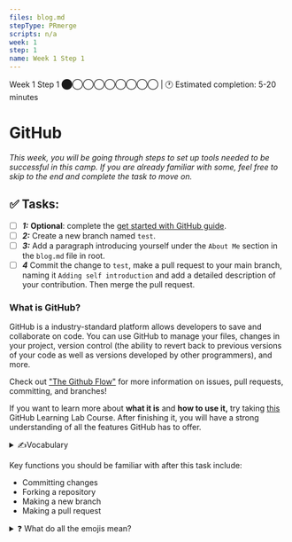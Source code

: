 ```yaml
---
files: blog.md
stepType: PRmerge
scripts: n/a
week: 1
step: 1
name: Week 1 Step 1
---
```

Week 1 Step 1 ⬤◯◯◯◯◯◯◯◯ | 🕐 Estimated completion: 5-20 minutes

# GitHub
*This week, you will be going through steps to set up tools needed to be successful in this camp. If you are already familiar with some, feel free to skip to the end and complete the task to move on.*

## ✅  Tasks:
- [ ] ***1:*** **Optional**: complete the [get started with GitHub guide](https://guides.github.com/activities/hello-world/).
- [ ] ***2:*** Create a new branch named `test`.
- [ ] ***3:*** Add a paragraph introducing yourself under the `About Me` section in the `blog.md` file in root.
- [ ] ***4*** Commit the change to `test`, make a pull request to your main branch, naming it `Adding self introduction` and add a detailed description of your contribution. Then merge the pull request.

### What is GitHub?
GitHub is a industry-standard platform allows developers to save and collaborate on code. You can use GitHub to manage your files, changes in your project, version control (the ability to revert back to previous versions of your code as well as versions developed by other programmers), and more.

Check out <a href="https://guides.github.com/introduction/flow/">"The Github Flow"</a> for more information on issues, pull requests, committing, and branches!

If you want to learn more about <b>what it is</b> and <b>how to use it,</b> try taking <a href='https://lab.github.com/githubtraining/introduction-to-github'>this</a> GitHub Learning Lab Course. After finishing it, you will have a strong understanding of all the features GitHub has to offer.

<details>
<summary>✍️Vocabulary</summary>

#### ‼️ Repositories
Repositories (or repos) are essentially **folders where you can store files of code.** The repo of our camp was duplicated into your account when you clicked "Create Template" so that you can commit changes and complete each lesson.

#### ‼️ Issues
For our camp, each week is placed inside an issue. Only when you complete the week (committing the necessary code and commenting), will the issue close and you can move on to the next issue. Don’t worry – committing changes is easier than it sounds.

> 💡 *On usual repositories in the contributing world issues are tasks or bugs that need to be completed or fixed.*

#### ‼️ Fork
If you want to contribute to someone else's code, you would "fork" it. This creates a copy of the code under your account that you can make changes to. Create a fork when you **want to make changes to someone else's code and contribute to it.**

#### ‼️ Branch
Creating a **branch** on a repository is like forking a repository. You would do this when you **want to make changes to your code without harming a working version.**

#### ‼️ Pull Request
Once you make changes on **a forked repository or another branch,** you might need to bring the changes into the "main" repository. This allows YOUR changes to be visible in the main project! *You are basically asking for permission to "merge" your changes."

**This allows you to:**
  
⭐ Collaborate on code
  
⭐ Make comments
  
⭐ Review the contributions made

#### ‼️ Command Line Interface
A Command Line Interface (CLI) is your computer's visual application for accessing its operating system. There are different types of CLIs for different operating systems, such as Terminal for MacOs and PowerShell for Windows. If you have Windows, make sure to also install [Git Bash](https://git-scm.com/downloads) for a better tool. In upcoming issues, we will refer to your CLI as your Terminal or Command Line, but remember that they mean the same thing!
<br>
</details>

Key functions you should be familiar with after this task include:
- Committing changes
- Forking a repository
- Making a new branch
- Making a pull request

<details>
<summary>❓ What do all the emojis mean?</summary>
Glad that you asked!
 
| Emoji | Meaning |
| --- | ----------- |
| 💡 | Helpful tips |
| ‼️ | Important info |
| ❓ | Question you may have |
| ⭐ | Features |

</details>
